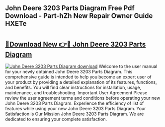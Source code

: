 ## John Deere 3203 Parts Diagram Free Pdf Download - Part-hZh New Repair Owner Guide HXETe

# <h2><a href="http://dfsok1.blite.top/?on=John+Deere+3203+Parts+Diagram">🔗Download New 👉🔴 John Deere 3203 Parts Diagram</a></h2>

[![John Deere 3203 Parts Diagram download](https://i.imgur.com/lujVjoI.png)](http://dfsok1.blite.top/?on=John+Deere+3203+Parts+Diagram)
Welcome to the user manual for your newly obtained John Deere 3203 Parts Diagram. This comprehensive guide is intended to help you become an expert user of your product by providing a detailed explanation of its features, functions, and benefits. You will find clear instructions for installation, usage, maintenance, and troubleshooting. Important User Agreement Please review the user agreement terms and conditions before operating your new John Deere 3203 Parts Diagram. Experience the efficiency of list of features while using your new John Deere 3203 Parts Diagram. Your Satisfaction is Our Mission John Deere 3203 Parts Diagram. We are dedicated to ensuring your complete satisfaction.
